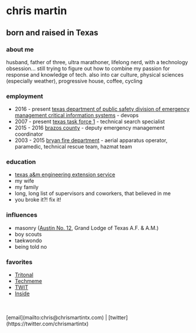 # chris martin

## born and raised in Texas
### about me
husband, father of three, ultra marathoner, lifelong nerd, with a technology obsession... still trying to figure out how to combine my passion for response and knowledge of tech.  also into car culture, physical sciences (especially weather), progressive house, coffee, cycling

### employment
* 2016 - present [texas department of public safety division of emergency management critical information systems](https://www.dps.texas.gov/dem/cis/index.htm) - devops<br/>
* 2007 - present [texas task force 1](https://usar.tamu.edu) - technical search specialist<br/>
* 2015 - 2016 [brazos county](http://brazosceoc.org) - deputy emergency management coordinator<br/>
* 2003 - 2015 [bryan fire department](https://www.bryantx.gov/fire/) - aerial apparatus operator, paramedic, technical rescue team, hazmat team

### education
* [texas a&m engineering extension service](https://www.teex.org)<br/>
* my wife<br/>
* my family<br/>
* long, long list of supervisors and coworkers, that believed in me<br/>
* you broke it?! fix it!

### influences
* masonry ([Austin No. 12](http://austinlodge12.com), Grand Lodge of Texas A.F. & A.M.)<br/>
* boy scouts<br/>
* taekwondo<br/>
* being told no

### favorites
* [Tritonal](http://tritonalmusic.com)<br/>
* [Techmeme](https://techmeme.com)<br/>
* [TWIT](https://twit.tv)<br/>
* [Inside](https://inside.com)<br/>
<br/>
<br/>
[email](mailto:chris@chrismartintx.com) | [twitter](https://twitter.com/chrismartintx)
